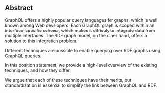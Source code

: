 ## Abstract
<!-- Context      -->
GraphQL offers a highly popular query languages for graphs,
which is well known among Web developers.
Each GraphQL graph is scoped within an interface-specific schema,
which makes it difficuly to integrate data from multiple interfaces.
The RDF graph model, on the other hand, offers a solution to this integration problem.
<!-- Need         -->
Different techniques are possible
to enable querying over RDF graphs using GraphQL queries.
<!-- Task         -->
<!-- Object       -->
In this position statement,
we provide a high-level overview of the existing techniques,
and how they differ.
<!-- Findings     -->
<!-- Conclusion   -->
We argue that each of these techniques have their merits,
but standardization is essential to simplify the link between GraphQL and RDF.
<!-- Perspectives -->
